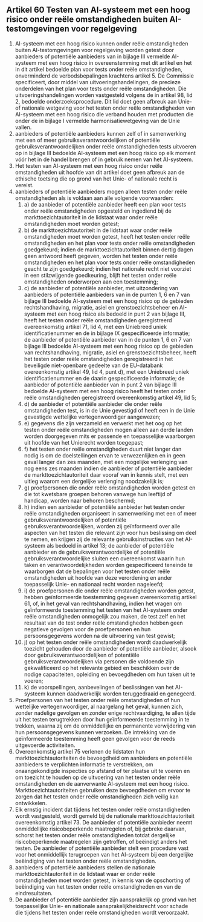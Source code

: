 ## Artikel 60 Testen van AI-systeem met een hoog risico onder reële omstandigheden buiten AI-testomgevingen voor regelgeving

1. AI-systeem met een hoog risico kunnen onder reële omstandigheden buiten AI-testomgevingen voor regelgeving worden getest door aanbieders of potentiële aanbieders van in bijlage III vermelde AI-systeem met een hoog risico in overeenstemming met dit artikel en het in dit artikel bedoelde plan voor tests onder reële omstandigheden, onverminderd de verbodsbepalingen krachtens artikel 5.
   De Commissie specificeert, door middel van uitvoeringshandelingen, de precieze onderdelen van het plan voor tests onder reële omstandigheden. Die uitvoeringshandelingen worden vastgesteld volgens de in artikel 98, lid 2, bedoelde onderzoeksprocedure.
   Dit lid doet geen afbreuk aan Unie- of nationale wetgeving voor het testen onder reële omstandigheden van AI-systeem met een hoog risico die verband houden met producten die onder de in bijlage I vermelde harmonisatiewetgeving van de Unie vallen.
2. aanbieders of potentiële aanbieders kunnen zelf of in samenwerking met een of meer gebruiksverantwoordelijken of potentiële gebruiksverantwoordelijken onder reële omstandigheden tests uitvoeren op in bijlage III bedoelde AI-systeem met een hoog risico op elk moment vóór het in de handel brengen of in gebruik nemen van het AI-systeem.
3. Het testen van AI-systeem met een hoog risico onder reële omstandigheden uit hoofde van dit artikel doet geen afbreuk aan de ethische toetsing die op grond van het Unie- of nationale recht is vereist.
4. aanbieders of potentiële aanbieders mogen alleen testen onder reële omstandigheden als is voldaan aan alle volgende voorwaarden:
   1. a) de aanbieder of potentiële aanbieder heeft een plan voor tests onder reële omstandigheden opgesteld en ingediend bij de markttoezichtautoriteit in de lidstaat waar onder reële omstandigheden moet worden getest;
   2. b) de markttoezichtautoriteit in de lidstaat waar onder reële omstandigheden moet worden getest, heeft het testen onder reële omstandigheden en het plan voor tests onder reële omstandigheden goedgekeurd; indien de markttoezichtautoriteit binnen dertig dagen geen antwoord heeft gegeven, worden het testen onder reële omstandigheden en het plan voor tests onder reële omstandigheden geacht te zijn goedgekeurd; indien het nationale recht niet voorziet in een stilzwijgende goedkeuring, blijft het testen onder reële omstandigheden onderworpen aan een toestemming;
   3. c) de aanbieder of potentiële aanbieder, met uitzondering van aanbieders of potentiële aanbieders van in de punten 1, 6 en 7 van bijlage III bedoelde AI-systeem met een hoog risico op de gebieden rechtshandhaving, migratie, asiel en grenstoezichtsbeheer en AI-systeem met een hoog risico als bedoeld in punt 2 van bijlage III, heeft het testen onder reële omstandigheden geregistreerd overeenkomstig artikel 71, lid 4, met een Uniebreed uniek identificatienummer en de in bijlage IX gespecificeerde informatie; de aanbieder of potentiële aanbieder van in de punten 1, 6 en 7 van bijlage III bedoelde AI-systeem met een hoog risico op de gebieden van rechtshandhaving, migratie, asiel en grenstoezichtsbeheer, heeft het testen onder reële omstandigheden geregistreerd in het beveiligde niet-openbare gedeelte van de EU-databank overeenkomstig artikel 49, lid 4, punt d), met een Uniebreed uniek identificatienummer en de daarin gespecificeerde informatie; de aanbieder of potentiële aanbieder van in punt 2 van bijlage III bedoelde AI-systeem met een hoog risico heeft het testen onder reële omstandigheden geregistreerd overeenkomstig artikel 49, lid 5;
   4. d) de aanbieder of potentiële aanbieder die onder reële omstandigheden test, is in de Unie gevestigd of heeft een in de Unie gevestigde wettelijke vertegenwoordiger aangewezen;
   5. e) gegevens die zijn verzameld en verwerkt met het oog op het testen onder reële omstandigheden mogen alleen aan derde landen worden doorgegeven mits er passende en toepasselijke waarborgen uit hoofde van het Unierecht worden toegepast;
   6. f) het testen onder reële omstandigheden duurt niet langer dan nodig is om de doelstellingen ervan te verwezenlijken en in geen geval langer dan zes maanden, met een mogelijke verlenging van nog eens zes maanden indien de aanbieder of potentiële aanbieder de markttoezichtautoriteit daar vooraf van in kennis stelt, met een uitleg waarom een dergelijke verlenging noodzakelijk is;
   7. g) proefpersonen die onder reële omstandigheden worden getest en die tot kwetsbare groepen behoren vanwege hun leeftijd of handicap, worden naar behoren beschermd;
   8. h) indien een aanbieder of potentiële aanbieder het testen onder reële omstandigheden organiseert in samenwerking met een of meer gebruiksverantwoordelijken of potentiële gebruiksverantwoordelijken, worden zij geïnformeerd over alle aspecten van het testen die relevant zijn voor hun beslissing om deel te nemen, en krijgen zij de relevante gebruiksinstructies van het AI-systeem als bedoeld in artikel 13; de aanbieder of potentiële aanbieder en de gebruiksverantwoordelijke of potentiële gebruiksverantwoordelijke sluiten een overeenkomst waarin hun taken en verantwoordelijkheden worden gespecificeerd teneinde te waarborgen dat de bepalingen voor het testen onder reële omstandigheden uit hoofde van deze verordening en ander toepasselijk Unie- en nationaal recht worden nageleefd;
   9. i) de proefpersonen die onder reële omstandigheden worden getest, hebben geïnformeerde toestemming gegeven overeenkomstig artikel 61, of, in het geval van rechtshandhaving, indien het vragen om geïnformeerde toestemming het testen van het AI-systeem onder reële omstandigheden onmogelijk zou maken, de test zelf en het resultaat van de test onder reële omstandigheden hebben geen negatieve gevolgen voor de proefpersonen en hun persoonsgegevens worden na de uitvoering van test gewist;
   10. j) op het testen onder reële omstandigheden wordt daadwerkelijk toezicht gehouden door de aanbieder of potentiële aanbieder, alsook door gebruiksverantwoordelijken of potentiële gebruiksverantwoordelijken via personen die voldoende zijn gekwalificeerd op het relevante gebied en beschikken over de nodige capaciteiten, opleiding en bevoegdheden om hun taken uit te voeren;
   11. k) de voorspellingen, aanbevelingen of beslissingen van het AI-systeem kunnen daadwerkelijk worden teruggedraaid en genegeerd.
5. Proefpersonen van het testen onder reële omstandigheden of hun wettelijke vertegenwoordiger, al naargelang het geval, kunnen zich, zonder nadelige gevolgen en zonder enige rechtvaardiging, te allen tijde uit het testen terugtrekken door hun geïnformeerde toestemming in te trekken, waarna zij om de onmiddellijke en permanente verwijdering van hun persoonsgegevens kunnen verzoeken. De intrekking van de geïnformeerde toestemming heeft geen gevolgen voor de reeds uitgevoerde activiteiten.
6. Overeenkomstig artikel 75 verlenen de lidstaten hun markttoezichtautoriteiten de bevoegdheid om aanbieders en potentiële aanbieders te verplichten informatie te verstrekken, om onaangekondigde inspecties op afstand of ter plaatse uit te voeren en om toezicht te houden op de uitvoering van het testen onder reële omstandigheden en de aanverwante AI-systeem met een hoog risico. Markttoezichtautoriteiten gebruiken deze bevoegdheden om ervoor te zorgen dat het testen onder reële omstandigheden zich veilig kan ontwikkelen.
7. Elk ernstig incident dat tijdens het testen onder reële omstandigheden wordt vastgesteld, wordt gemeld bij de nationale markttoezichtautoriteit overeenkomstig artikel 73. De aanbieder of potentiële aanbieder neemt onmiddellijke risicobeperkende maatregelen of, bij gebreke daarvan, schorst het testen onder reële omstandigheden totdat dergelijke risicobeperkende maatregelen zijn getroffen, of beëindigt anders het testen. De aanbieder of potentiële aanbieder stelt een procedure vast voor het onmiddellijk terugroepen van het AI-systeem bij een dergelijke beëindiging van het testen onder reële omstandigheden.
8. aanbieders of potentiële aanbieders stellen de nationale markttoezichtautoriteit in de lidstaat waar er onder reële omstandigheden moet worden getest, in kennis van de opschorting of beëindiging van het testen onder reële omstandigheden en van de eindresultaten.
9. De aanbieder of potentiële aanbieder zijn aansprakelijk op grond van het toepasselijke Unie- en nationale aansprakelijkheidsrecht voor schade die tijdens het testen onder reële omstandigheden wordt veroorzaakt.
